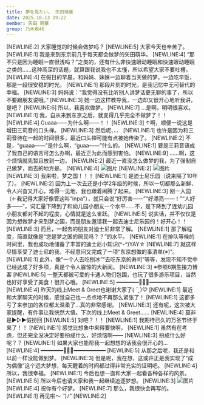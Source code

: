 ```yaml
---
title: 夢を見たい。 矢田萌華
date: 2025.10.13 19:22
member: 矢田 萌華
group: 乃木坂46
---
```


[NEWLINE:2]
大家睡觉的时候会做梦吗？
[NEWLINE:5]
大家今天也辛苦了。
[NEWLINE:1]
我是来到东京前几乎每天都会做梦的矢田萌华。
[NEWLINE:4]
“那不只是因为睡眠一直很浅吗？”之类的，还有什么非快速眼动睡眠和快速眼动睡眠之类的……这种高深的话题，就算跟我说我也不太懂，所以希望大家不要吐槽。
[NEWLINE:4]
在假日的早晨，和妈妈、妹妹一边聊着当天做的梦，一边吃早饭，那是一段很安稳的时光。
[NEWLINE:1]
那段片刻的时光，是我记忆中无可替代的幸福。
[NEWLINE:3]
妈妈说：“我觉得没有比听别人讲梦话更无聊的事了，所以不要跟朋友说哦。”
[NEWLINE:3]
她一边这样教导我，一边却又很开心地听我讲，是吧？
[NEWLINE:6]
所以，我喜欢做梦。
[NEWLINE:7]
…是啊，明明很喜欢。
[NEWLINE:1]
我，自从来到东京之后，就变得几乎完全不做梦了！！
[NEWLINE:4]
Guaaa——为什么啊——！！
[NEWLINE:3]
↑啊，顺便一说这是增田三莉音的口头禅。
[NEWLINE:3]
然后呢、、、
[NEWLINE:1]
也许是因为和三莉音待在一起的时间很多，最近口头禅可能有点被她传染了。
[NEWLINE:2]
不是，“guaaa——”是什么啊，“guaa——”什么的。
[NEWLINE:1]
要是三莉音语成了我自己的语言可怎么办啊，最近正为此而感到害怕。
[NEWLINE:9]
……啊，这个烦恼就先暂且放到一边。
[NEWLINE:2]
最近一直没怎么做梦的我，为了强制自己做梦，而去的地方是。
[NEWLINE:4]
![图片](https://www.nogizaka46.com/files/46/diary/n46/MEMBER/moblog/202510/mob4xcs2y.jpg)
[NEWLINE:2]
![图片](https://www.nogizaka46.com/files/46/diary/n46/MEMBER/moblog/202510/mobZvoZoV.jpg)
[NEWLINE:3]
我来啦，梦之国！！！
[NEWLINE:1]
是迪士尼乐园（说来隔了10年了）。
[NEWLINE:2]
因为上一次去还是小学2年级的时候，所以一切都那么新鲜、令人兴奋又开心，难得一见地，我也跟着闹腾了起来。
[NEWLINE:3]
刚一入园（←我记得大家好像管这叫“inpa”），就只会说“好厉害——”“好漂亮——！”“人好多——”，词汇量下降到了和幼儿园小朋友一个水平……不，是下降到了连幼儿园小朋友都对不起的程度，心情就是这么雀跃。
[NEWLINE:5]
说实话，并不仅仅是因为想做梦才来到梦之国，而是朋友邀请我一起去迪士尼乐园的！好开心！！
[NEWLINE:3]
而且，一起去的朋友对迪士尼非常了解。
[NEWLINE:1]
那了解程度，简直就像是“您是梦之国的居民吗？？”的水平。
[NEWLINE:1]
在排队等候的时间里，我也成功地储备了丰富的迪士尼小知识(^-^)YAY☆
[NEWLINE:7]
就这样尽情享受了迪士尼的我，不经意间又完成了一项“东京想做的事清单(※)”。
[NEWLINE:1]
此外，像“一个人去吃刨冰”“去吃东京的寿司”等等，发现不知不觉中已经达成了好多项，真是个令人震惊的大新闻。
[NEWLINE:3]
※参照6期生接力博客
[NEWLINE:5]
一整天都被可爱的卡通人物们包围，也玩了很多游乐项目，当然也好好享受了美食！很开心哦。
[NEWLINE:5]
━━━━━━━🌾🎃🌾━━━━━━━━━━
[NEWLINE:4]
昨天的线上Meet & Greet也谢谢大家了( ¨̮ )♡
[NEWLINE:1]
最近和大家聊天的时候，感觉自己也一点点地不再那么紧张了！
[NEWLINE:1]
这都多亏了来参加的各位都太温柔了…真的非常感谢。
[NEWLINE:3]
还有呢，这次被大家提醒，有件事让我恍然大悟。下次的线上Meet & Greet……
[NEWLINE:4]
莫非是▶▷▶假扮回
[NEWLINE:5]
对吧？！！
[NEWLINE:1]
我期待已久的万圣节终于来了！！
[NEWLINE:1]
感觉比想象中来得要快啊。
[NEWLINE:1]
虽然有在考虑，但还完全没决定好要扮成什么，好烦恼啊——
[NEWLINE:3]
扮成什么好呢？？
[NEWLINE:1]
如果大家也能帮我一起想想的话我会很开心的…
[NEWLINE:4]
━━━━━━━🌾🐑🌾━━━━━━━━━━
[NEWLINE:5]
从那之后呢，我还是和以前一样没能做到梦。
[NEWLINE:3]
但是呢，我在想，这或许正是我实现了“成为偶像”这个远大梦想，每天醒着的时间都过得非常充实的证明吧。
[NEWLINE:4]
所以，我很幸福。
[NEWLINE:1]
今后也想一直和大家一起看各种各样的风景。
[NEWLINE:5]
所以今后也请大家和我一起继续追逐梦想。
[NEWLINE:3]
![图片](https://www.nogizaka46.com/files/46/diary/n46/MEMBER/moblog/202510/mobckDirY.jpg)
[NEWLINE:4]
祝你有个好梦。
[NEWLINE:7]
那么，我很快会再写的。
[NEWLINE:1]
再见啦〜 *˙˙*)ﾉ"
[NEWLINE:2]